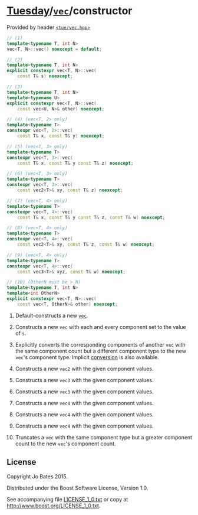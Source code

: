 [Tuesday](../../../README.md)/[`vec`](../../headers/vec.md)/constructor
=======================================================================
Provided by header [`<tue/vec.hpp>`](../../headers/vec.md)

```c++
// (1)
template<typename T, int N>
vec<T, N>::vec() noexcept = default;

// (2)
template<typename T, int N>
explicit constexpr vec<T, N>::vec(
    const T& s) noexcept;

// (3)
template<typename T, int N>
template<typename U>
explicit constexpr vec<T, N>::vec(
    const vec<U, N>& other) noexcept;

// (4) (vec<T, 2> only)
template<typename T>
constexpr vec<T, 2>::vec(
    const T& x, const T& y) noexcept;

// (5) (vec<T, 3> only)
template<typename T>
constexpr vec<T, 3>::vec(
    const T& x, const T& y const T& z) noexcept;

// (6) (vec<T, 3> only)
template<typename T>
constexpr vec<T, 3>::vec(
    const vec2<T>& xy, const T& z) noexcept;

// (7) (vec<T, 4> only)
template<typename T>
constexpr vec<T, 4>::vec(
    const T& x, const T& y const T& z, const T& w) noexcept;

// (8) (vec<T, 4> only)
template<typename T>
constexpr vec<T, 4>::vec(
    const vec2<T>& xy, const T& z, const T& w) noexcept;

// (9) (vec<T, 4> only)
template<typename T>
constexpr vec<T, 4>::vec(
    const vec3<T>& xyz, const T& w) noexcept;

// (10) (OtherN must be > N)
template<typename T, int N>
template<int OtherN>
explicit constexpr vec<T, N>::vec(
    const vec<T, OtherN>& other) noexcept;
```

1. Default-constructs a new [`vec`](../../headers/vec.md).

2. Constructs a new `vec` with each and every component set to the value of `s`.

3. Explicitly converts the corresponding components of another `vec` with the
   same component count but a different component type to the new `vec`'s
   component type. Implicit [conversion](conversion.md) is also available.

4. Constructs a new `vec2` with the given component values.

5. Constructs a new `vec3` with the given component values.

6. Constructs a new `vec3` with the given component values.

7. Constructs a new `vec4` with the given component values.

8. Constructs a new `vec4` with the given component values.

9. Constructs a new `vec4` with the given component values.

10. Truncates a `vec` with the same component type but a greater component count
    to the new `vec`'s component count.

License
-------
Copyright Jo Bates 2015.

Distributed under the Boost Software License, Version 1.0.

See accompanying file [LICENSE_1_0.txt](../../../LICENSE_1_0.txt) or copy at
http://www.boost.org/LICENSE_1_0.txt.
